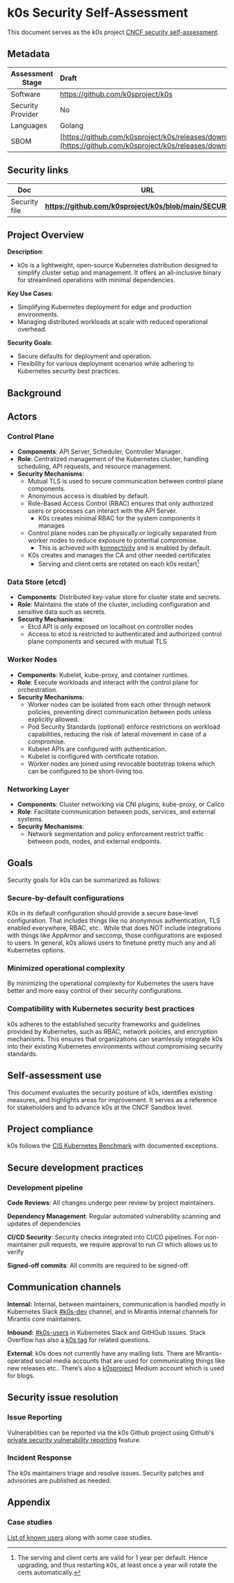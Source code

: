 # k0s Security Self-Assessment

This document serves as the k0s project [CNCF security self-assessment](https://tag-security.cncf.io/community/assessments/guide/self-assessment/).

## Metadata

| Assessment Stage | Draft |
| ----- | :---- |
| Software | https://github.com/k0sproject/k0s |
| Security Provider | No |
| Languages | Golang |
| SBOM | [https://github.com/k0sproject/k0s/releases/download/v1.32.1%2Bk0s.0/spdx.json](https://github.com/k0sproject/k0s/releases/download/v1.32.1%2Bk0s.0/spdx.json)  |

## Security links

| Doc | URL |
| ----- | ----- |
| Security file | **https://github.com/k0sproject/k0s/blob/main/SECURITY.md** |

## Project Overview

**Description**:

* k0s is a lightweight, open-source Kubernetes distribution designed to simplify cluster setup and management. It offers an all-inclusive binary for streamlined operations with minimal dependencies.

**Key Use Cases**:

* Simplifying Kubernetes deployment for edge and production environments.
* Managing distributed workloads at scale with reduced operational overhead.

**Security Goals**:

* Secure defaults for deployment and operation.
* Flexibility for various deployment scenarios while adhering to Kubernetes security best practices.

## Background

## Actors

### **Control Plane**

* **Components**: API Server, Scheduler, Controller Manager.
* **Role**: Centralized management of the Kubernetes cluster, handling scheduling, API requests, and resource management.
* **Security Mechanisms**:
  * Mutual TLS is used to secure communication between control plane components.
  * Anonymous access is disabled by default.
  * Role-Based Access Control (RBAC) ensures that only authorized users or processes can interact with the API Server.
    * K0s creates minimal RBAC for the system components it manages
  * Control plane nodes can be physically or logically separated from worker nodes to reduce exposure to potential compromise.
    * This is achieved with [konnectivity] and is enabled by default.
  * K0s creates and manages the CA and other needed certificates
    * Serving and client certs are rotated on each k0s restart[^1]

[konnectivity]: https://github.com/kubernetes-sigs/apiserver-network-proxy

### **Data Store (etcd)**

* **Components**: Distributed key-value store for cluster state and secrets.
* **Role**: Maintains the state of the cluster, including configuration and sensitive data such as secrets.
* **Security Mechanisms**:
  * Etcd API is only exposed on localhost on controller nodes
  * Access to etcd is restricted to authenticated and authorized control plane components and secured with mutual TLS

### **Worker Nodes**

* **Components**: Kubelet, kube-proxy, and container runtimes.
* **Role**: Execute workloads and interact with the control plane for orchestration.
* **Security Mechanisms**:
  * Worker nodes can be isolated from each other through network policies, preventing direct communication between pods unless explicitly allowed.
  * Pod Security Standards (optional) enforce restrictions on workload capabilities, reducing the risk of lateral movement in case of a compromise.
  * Kubelet APIs are configured with authentication.
  * Kubelet is configured with certificate rotation.
  * Worker nodes are joined using revocable bootstrap tokens which can be configured to be short-living too.

### **Networking Layer**

* **Components**: Cluster networking via CNI plugins, kube-proxy, or Calico
* **Role**: Facilitate communication between pods, services, and external systems.
* **Security Mechanisms**:
  * Network segmentation and policy enforcement restrict traffic between pods, nodes, and external endpoints.

## Goals

Security goals for k0s can be summarized as follows:

### Secure-by-default configurations

K0s in its default configuration should provide a secure base-level configuration. That includes things like no anonymous authentication, TLS enabled everywhere, RBAC, etc.. While that does NOT include integrations with things like AppArmor and seccomp, those configurations are exposed to users. In general, k0s allows users to finetune pretty much any and all Kubernetes options.

### Minimized operational complexity

By minimizing the operational complexity for Kubernetes the users have better and more easy control of their security configurations.

### Compatibility with Kubernetes security best practices

k0s adheres to the established security frameworks and guidelines provided by Kubernetes, such as RBAC, network policies, and encryption mechanisms. This ensures that organizations can seamlessly integrate k0s into their existing Kubernetes environments without compromising security standards.

## Self-assessment use

This document evaluates the security posture of k0s, identifies existing measures, and highlights areas for improvement. It serves as a reference for stakeholders and to advance k0s at the CNCF Sandbox level.

## Project compliance

k0s follows the [CIS Kubernetes Benchmark](https://docs.k0sproject.io/stable/cis_benchmark/) with documented exceptions.

## Secure development practices

### Development pipeline

**Code Reviews**: All changes undergo peer review by project maintainers.

**Dependency Management**: Regular automated vulnerability scanning and updates of dependencies

**CI/CD Security**: Security checks integrated into CI/CD pipelines. For non-maintainer pull requests, we require approval to run CI which allows us to verify

**Signed-off commits**: All commits are required to be signed-off.

## Communication channels

**Internal:** Internal, between maintainers, communication is handled mostly in Kubernetes Slack [#k0s-dev](https://kubernetes.slack.com/archives/C07VAPJUECS) channel, and in Mirantis internal channels for Mirantis core maintainers.

**Inbound:** [#k0s-users](https://kubernetes.slack.com/archives/C0809EA06QZ) in Kubernetes Slack and GitHGub issues. Stack Overflow has also a [k0s tag](https://stackoverflow.com/questions/tagged/k0s) for related questions.

**External**: k0s does not currently have any mailing lists. There are Mirantis-operated social media accounts that are used for communicating things like new releases etc.. There’s also a [k0sproject](https://medium.com/k0sproject) Medium account which is used for blogs.

## Security issue resolution

### **Issue Reporting**

Vulnerabilities can be reported via the k0s Github project using Github's [private security vulnerability reporting](https://docs.github.com/en/code-security/security-advisories/guidance-on-reporting-and-writing-information-about-vulnerabilities/privately-reporting-a-security-vulnerability) feature.

### **Incident Response**

The k0s maintainers triage and resolve issues. Security patches and advisories are published as needed.

## Appendix

### Case studies

[List of known users](https://docs.k0sproject.io/head/adopters/) along with some case studies.

[^1]:  The serving and client certs are valid for 1 year per default. Hence upgrading, and thus restarting k0s, at least once a year will rotate the certs automatically.
